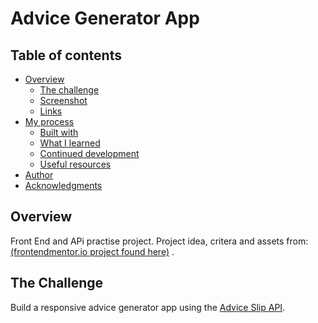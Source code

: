 # Advice Generator App


## Table of contents

- [Overview](#overview)
  - [The challenge](#the-challenge)
  - [Screenshot](#screenshot)
  - [Links](#links)
- [My process](#my-process)
  - [Built with](#built-with)
  - [What I learned](#what-i-learned)
  - [Continued development](#continued-development)
  - [Useful resources](#useful-resources)
- [Author](#author)
- [Acknowledgments](#acknowledgments)

## Overview 

Front End and APi practise project. Project idea, critera and assets from: [(frontendmentor.io project found here)](https://www.frontendmentor.io/challenges/advice-generator-app-QdUG-13db/hub/advice-generator-app-tYzgqJo3Jm) .

## The Challenge

Build a responsive advice generator app using the [Advice Slip API](https://api.adviceslip.com/).